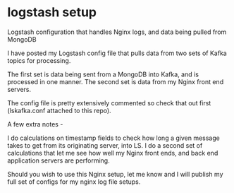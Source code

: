 # logstash setup
Logstash configuration that handles Nginx logs, and data being pulled from MongoDB

I have posted my Logstash config file that pulls data from two sets of Kafka topics for processing.  

The first set is data being sent from a MongoDB into Kafka, and is processed in one manner.
The second set is data from my Nginx front end servers.

The config file is pretty extensively commented so check that out first (lskafka.conf attached to this repo).

A few extra notes -

I do calculations on timestamp fields to check how long a given message takes to get from its originating server, into LS.
I do a second set of calculations that let me see how well my Nginx front ends, and back end application servers are performing.

Should you wish to use this Nginx setup, let me know and I will publish my full set of configs for my nginx log file setups.
